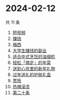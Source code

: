 # 2024-02-12

共 11 条

<!-- BEGIN -->
<!-- 最后更新时间 Mon Feb 12 2024 03:06:06 GMT+0800 (China Standard Time) -->

1. [短视频](https://www.zhihu.com/search?q=%E7%9F%AD%E8%A7%86%E9%A2%91)
1. [赚钱](https://www.zhihu.com/search?q=%E8%B5%9A%E9%92%B1)
1. [梅西](https://www.zhihu.com/search?q=%E6%A2%85%E8%A5%BF)
1. [大学生赚钱的副业](https://www.zhihu.com/search?q=%E5%A4%A7%E5%AD%A6%E7%94%9F%E8%B5%9A%E9%92%B1%E7%9A%84%E5%89%AF%E4%B8%9A)
1. [适合中式烹饪的油烟机](https://www.zhihu.com/search?q=%E9%80%82%E5%90%88%E4%B8%AD%E5%BC%8F%E7%83%B9%E9%A5%AA%E7%9A%84%E6%B2%B9%E7%83%9F%E6%9C%BA)
1. [轻松「搞定」的年菜](https://www.zhihu.com/search?q=%E8%BD%BB%E6%9D%BE%E3%80%8C%E6%90%9E%E5%AE%9A%E3%80%8D%E7%9A%84%E5%B9%B4%E8%8F%9C)
1. [送到心坎里的新年礼物](https://www.zhihu.com/search?q=%E9%80%81%E5%88%B0%E5%BF%83%E5%9D%8E%E9%87%8C%E7%9A%84%E6%96%B0%E5%B9%B4%E7%A4%BC%E7%89%A9)
1. [过年送礼的护肤礼盒](https://www.zhihu.com/search?q=%E8%BF%87%E5%B9%B4%E9%80%81%E7%A4%BC%E7%9A%84%E6%8A%A4%E8%82%A4%E7%A4%BC%E7%9B%92)
1. [贾玲](https://www.zhihu.com/search?q=%E8%B4%BE%E7%8E%B2)
1. [热辣滚烫](https://www.zhihu.com/search?q=%E7%83%AD%E8%BE%A3%E6%BB%9A%E7%83%AB)
1. [第二十条](https://www.zhihu.com/search?q=%E7%AC%AC%E4%BA%8C%E5%8D%81%E6%9D%A1)

<!-- END -->
